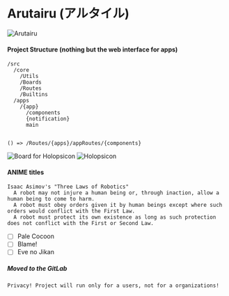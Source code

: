 # Arutairu (アルタイル)

![Arutairu](notes/idea/readme/arutairu.gif)

#### Project Structure (nothing but the web interface for apps)
```
/src
  /core
    /Utils
    /Boards
    /Routes
    /Builtins
  /apps
    /{app}
      /components
      {notification}
      main


() => /Routes/{apps}/appRoutes/{components}
```

![Board for Holopsicon](notes/idea/readme/board_for_holopsicon.png)
![Holopsicon](notes/idea/readme/holopsicon.png)

#### ANIME titles
```
Isaac Asimov's "Three Laws of Robotics"
  A robot may not injure a human being or, through inaction, allow a human being to come to harm.
  A robot must obey orders given it by human beings except where such orders would conflict with the First Law.
  A robot must protect its own existence as long as such protection does not conflict with the First or Second Law.
```
- [ ] Pale Cocoon
- [ ] Blame!
- [ ] Eve no Jikan

##### Moved to the GitLab
```
Privacy! Project will run only for a users, not for a organizations!
```
